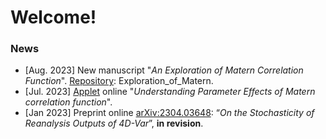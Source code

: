 # Welcome! 

### News
-  [Aug. 2023] New manuscript "_An Exploration of Matern Correlation Function_". [Repository](https://github.com/xc308/Exploration_of_Matern): Exploration_of_Matern.
-  [Jul. 2023] [Applet](https://xiaoqingchen.shinyapps.io/Matern_Tutorial/) online "_Understanding Parameter Effects of Matern correlation function_".
-  [Jan 2023] Preprint online [arXiv:2304.03648](https://arxiv.org/abs/2304.03648#:~:text=This%20work%20is%20motivated%20by,information%20on%20a%20global%20scale.):  “_On the Stochasticity of Reanalysis Outputs of 4D-Var_”, **in revision**.


